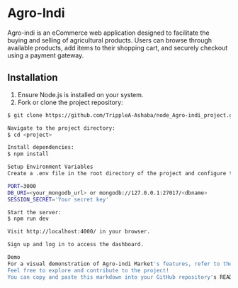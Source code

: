 # Agro-Indi

Agro-indi is an eCommerce web application designed to facilitate the buying and selling of agricultural products. Users can browse through available products, add items to their shopping cart, and securely checkout using a payment gateway.

## Installation

1. Ensure Node.js is installed on your system.
2. Fork or clone the project repository:

```bash
$ git clone https://github.com/TrippleA-Ashaba/node_Agro-indi_project.git

Navigate to the project directory:
$ cd <project>

Install dependencies:
$ npm install

Setup Environment Variables
Create a .env file in the root directory of the project and configure the following variables:

PORT=3000
DB_URI=<your_mongodb_url> or mongodb://127.0.0.1:27017/<dbname>
SESSION_SECRET='Your secret key'

Start the server:
$ npm run dev

Visit http://localhost:4000/ in your browser.

Sign up and log in to access the dashboard.

Demo
For a visual demonstration of Agro-indi Market's features, refer to the demo document.
Feel free to explore and contribute to the project!
You can copy and paste this markdown into your GitHub repository's README file.

